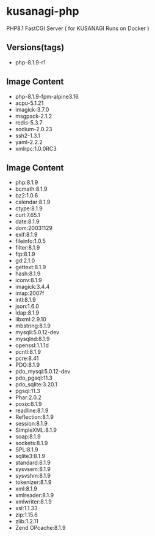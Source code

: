 # kusanagi-php
PHP8.1 FastCGI Server ( for KUSANAGI Runs on Docker )

## Versions(tags)
- php-8.1.9-r1

## Image Content
- php-8.1.9-fpm-alpine3.16
- acpu-5.1.21
- imagick-3.7.0
- msgpack-2.1.2
- redis-5.3.7
- sodium-2.0.23
- ssh2-1.3.1
- yaml-2.2.2
- xmlrpc:1.0.0RC3

## Image Content
- php:8.1.9
- bcmath:8.1.9
- bz2:1.0.6
- calendar:8.1.9
- ctype:8.1.9
- curl:7.65.1
- date:8.1.9
- dom:20031129
- exif:8.1.9
- fileinfo:1.0.5
- filter:8.1.9
- ftp:8.1.9
- gd:2.1.0
- gettext:8.1.9
- hash:8.1.9
- iconv:8.1.9
- imagick:3.4.4
- imap:2007f
- intl:8.1.9
- json:1.6.0
- ldap:8.1.9
- libxml:2.9.10
- mbstring:8.1.9
- mysqli:5.0.12-dev
- mysqlnd:8.1.9
- openssl:1.1.1d
- pcntl:8.1.9
- pcre:8.41
- PDO:8.1.9
- pdo_mysql:5.0.12-dev
- pdo_pgsql:11.3
- pdo_sqlite:3.20.1
- pgsql:11.3
- Phar:2.0.2
- posix:8.1.9
- readline:8.1.9
- Reflection:8.1.9
- session:8.1.9
- SimpleXML:8.1.9
- soap:8.1.9
- sockets:8.1.9
- SPL:8.1.9
- sqlite3:8.1.9
- standard:8.1.9
- sysvsem:8.1.9
- sysvshm:8.1.9
- tokenizer:8.1.9
- xml:8.1.9
- xmlreader:8.1.9
- xmlwriter:8.1.9
- xsl:1.1.33
- zip:1.15.6
- zlib:1.2.11
- Zend OPcache:8.1.9

